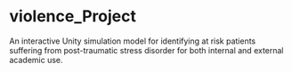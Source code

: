violence_Project
================
An interactive Unity simulation model for identifying at risk patients suffering from post-traumatic stress disorder for both internal and external academic use.
